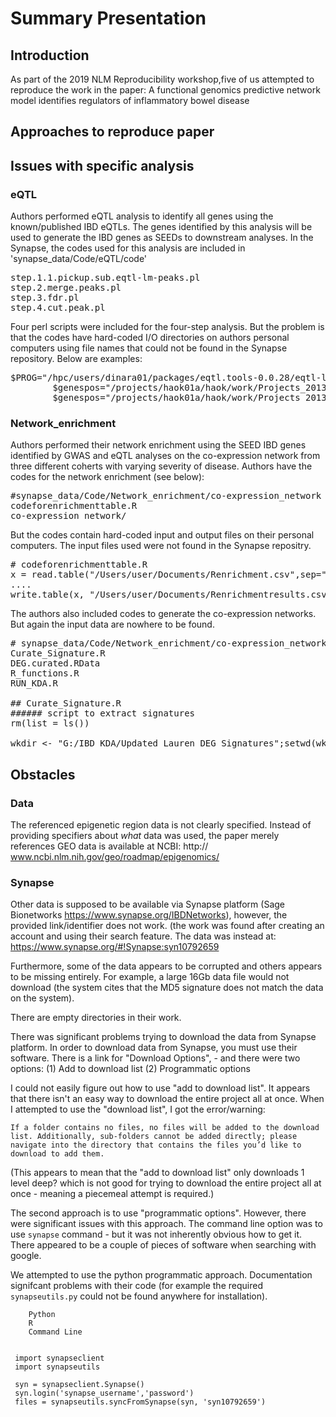# Summary Presentation

## Introduction 
As part of the 2019 NLM Reproducibility workshop,five of us attempted to reproduce the work in the paper:
A functional genomics predictive network model identifies regulators of inflammatory bowel disease



## Approaches to reproduce paper

## Issues with specific analysis

### eQTL
Authors performed eQTL analysis to identify all genes using the known/published IBD eQTLs. The genes identified by this analysis will be used to generate the IBD genes as SEEDs to downstream analyses. In the Synapse, the codes used for this analysis are included in 'synapse_data/Code/eQTL/code' <br>

<pre>
step.1.1.pickup.sub.eqtl-lm-peaks.pl
step.2.merge.peaks.pl
step.3.fdr.pl
step.4.cut.peak.pl
</pre>

Four perl scripts were included for the four-step analysis. But the problem is that the codes have hard-coded I/O directories on authors personal computers using file names that could not be found in the Synapse repository. Below are examples:
 
<pre>
$PROG="/hpc/users/dinara01/packages/eqtl.tools-0.0.28/eqtl-lm-peaks";
        $genespos="/projects/haok01a/haok/work/Projects_2013/Cancer.Genome/tools/RNAseq/Ucsc.annotation.hg19.eQTL.txt" if ($ARGV[0]=~/UCSC/i);
        $genespos="/projects/haok01a/haok/work/Projects_2013/Cancer.Genome/tools/RNAseq/Ensemble.annotation.hg19.eQTL.txt" if ($ARGV[0]=~/ENSEMBLE/i);
</pre>

### Network_enrichment
Authors performed their network enrichment using the SEED IBD genes identified by GWAS and eQTL analyses on the co-expression network from three different coherts with varying severity of disease. Authors have the codes for the network enrichment (see below):

<pre>
#synapse_data/Code/Network_enrichment/co-expression_network
codeforenrichmenttable.R
co-expression_network/
</pre>

But the codes contain hard-coded input and output files on their personal computers. The input files used were not found in the Synapse repositry.

<pre>
# codeforenrichmenttable.R 
x = read.table("/Users/user/Documents/Renrichment.csv",sep=",",header=T)
....
write.table(x, "/Users/user/Documents/Renrichmentresults.csv",sep=",",quote=F)
</pre>

The authors also included codes to generate the co-expression networks. But again the input data are nowhere to be found.

<pre>
# synapse_data/Code/Network_enrichment/co-expression_network/
Curate_Signature.R
DEG.curated.RData
R_functions.R
RUN_KDA.R

## Curate_Signature.R
###### script to extract signatures
rm(list = ls())

wkdir <- "G:/IBD_KDA/Updated_Lauren_DEG_Signatures";setwd(wkdir)
</pre>

## Obstacles

### Data


The referenced epigenetic region data is not clearly specified. Instead of providing specifiers about _what_ data was used, the paper merely references GEO data is available at NCBI: http:// www.ncbi.nlm.nih.gov/geo/roadmap/epigenomics/

### Synapse

Other data is supposed to be available via Synapse platform (Sage Bionetworks https://www.synapse.org/IBDNetworks), however, the provided link/identifier does not work.  (the work was found after creating an account and using their search feature. The data was instead at: https://www.synapse.org/#!Synapse:syn10792659


Furthermore, some of the data appears to be corrupted and others appears to be missing entirely. For example, a large 16Gb data file would not download (the system cites that the MD5 signature does not match the data on the system). 

There are empty directories in their work.  

There was significant problems trying to download the data from Synapse platform. In order to download data from Synapse, you must use their software. There is a link for "Download Options",  - and there were two options: 
(1) Add to download list
(2) Programmatic options

I could not easily figure out how to use "add to download list". It appears that there isn't an easy way to download the entire project all at once. When I attempted to use the "download list", I got the error/warning:
```
If a folder contains no files, no files will be added to the download list. Additionally, sub-folders cannot be added directly; please navigate into the directory that contains the files you’d like to download to add them.
```
(This appears to mean that the "add to download list" only downloads 1 level deep? which is not good for trying to download the entire project all at once - meaning a piecemeal attempt is required.)

The second approach is to use "programmatic options". However, there were significant issues with this approach.
The command line option was to use `synapse` command - but it was not inherently obvious how to get it. There appeared to be a couple of pieces of software when searching with google.

We attempted to use the python programmatic approach. Documentation
signifcant problems with their code (for example the required `synapseutils.py` could not be found anywhere for installation).


```
    Python
    R
    Command Line

								
 import synapseclient
 import synapseutils
 
 syn = synapseclient.Synapse()
 syn.login('synapse_username','password')
 files = synapseutils.syncFromSynapse(syn, 'syn10792659')
``` 

							
